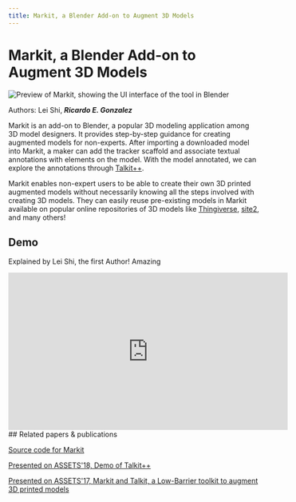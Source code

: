 ```yaml
---
title: Markit, a Blender Add-on to Augment 3D Models
---
```

# Markit, a Blender Add-on to Augment 3D Models

![Preview of Markit, showing the UI interface of the tool in Blender]({{site.url}}{{site.baseurl}}/src/assets/img/markit/markit_demo.jpg)

Authors: Lei Shi, ***Ricardo E. Gonzalez***

Markit is an add-on to Blender, a popular 3D modeling application among 3D model designers. It provides step-by-step guidance for creating augmented models for non-experts. After importing a downloaded model into Markit, a maker can add the tracker scaffold and associate textual annotations with elements on the model. With the model annotated, we can explore the annotations through [Talkit++](link).

Markit enables non-expert users to be able to create their own 3D printed augmented models without necessarily knowing all the steps involved with creating 3D models. They can easily reuse pre-existing models in Markit available on popular online repositories of 3D models like [Thingiverse](link), [site2](link), and many others!

## Demo

Explained by Lei Shi, the first Author! Amazing 
<div>
<iframe class="demo-video"  width="560" height="315" src="https://www.youtube.com/embed/pHFmWrdXs8k" title="YouTube video player" frameborder="0" allow="accelerometer; autoplay; clipboard-write; encrypted-media; gyroscope; picture-in-picture" allowfullscreen></iframe>
</div>
## Related papers & publications

[Source code for Markit](https://zenodo.org/record/3541081#.Ya5nSFNOnzI)

[Presented on ASSETS'18, Demo of Talkit++](https://dl.acm.org/doi/10.1145/3234695.3241004)

[Presented on ASSETS'17, Markit and Talkit, a Low-Barrier toolkit to augment 3D printed models](https://dl.acm.org/doi/10.1145/3126594.3126650)



